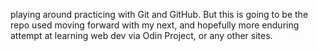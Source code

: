 playing around practicing with Git and GitHub. 
But this is going to be the repo used moving forward with my next, and hopefully more enduring attempt at learning web dev via Odin Project, or any other sites. 

